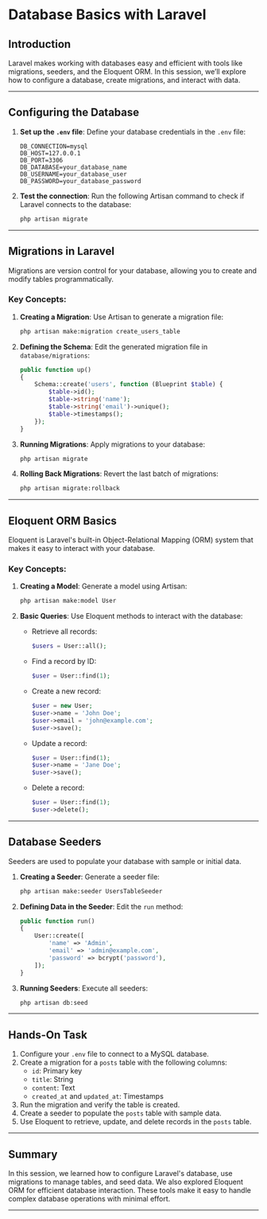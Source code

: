 
# Database Basics with Laravel

## Introduction
Laravel makes working with databases easy and efficient with tools like migrations, seeders, and the Eloquent ORM. In this session, we’ll explore how to configure a database, create migrations, and interact with data.

---

## Configuring the Database
1. **Set up the `.env` file**:
   Define your database credentials in the `.env` file:
   ```env
   DB_CONNECTION=mysql
   DB_HOST=127.0.0.1
   DB_PORT=3306
   DB_DATABASE=your_database_name
   DB_USERNAME=your_database_user
   DB_PASSWORD=your_database_password
   ```

2. **Test the connection**:
   Run the following Artisan command to check if Laravel connects to the database:
   ```bash
   php artisan migrate
   ```

---

## Migrations in Laravel
Migrations are version control for your database, allowing you to create and modify tables programmatically.

### Key Concepts:
1. **Creating a Migration**:
   Use Artisan to generate a migration file:
   ```bash
   php artisan make:migration create_users_table
   ```

2. **Defining the Schema**:
   Edit the generated migration file in `database/migrations`:
   ```php
   public function up()
   {
       Schema::create('users', function (Blueprint $table) {
           $table->id();
           $table->string('name');
           $table->string('email')->unique();
           $table->timestamps();
       });
   }
   ```

3. **Running Migrations**:
   Apply migrations to your database:
   ```bash
   php artisan migrate
   ```

4. **Rolling Back Migrations**:
   Revert the last batch of migrations:
   ```bash
   php artisan migrate:rollback
   ```

---

## Eloquent ORM Basics
Eloquent is Laravel's built-in Object-Relational Mapping (ORM) system that makes it easy to interact with your database.

### Key Concepts:
1. **Creating a Model**:
   Generate a model using Artisan:
   ```bash
   php artisan make:model User
   ```

2. **Basic Queries**:
   Use Eloquent methods to interact with the database:
    - Retrieve all records:
      ```php
      $users = User::all();
      ```
    - Find a record by ID:
      ```php
      $user = User::find(1);
      ```
    - Create a new record:
      ```php
      $user = new User;
      $user->name = 'John Doe';
      $user->email = 'john@example.com';
      $user->save();
      ```
    - Update a record:
      ```php
      $user = User::find(1);
      $user->name = 'Jane Doe';
      $user->save();
      ```
    - Delete a record:
      ```php
      $user = User::find(1);
      $user->delete();
      ```

---

## Database Seeders
Seeders are used to populate your database with sample or initial data.

1. **Creating a Seeder**:
   Generate a seeder file:
   ```bash
   php artisan make:seeder UsersTableSeeder
   ```

2. **Defining Data in the Seeder**:
   Edit the `run` method:
   ```php
   public function run()
   {
       User::create([
           'name' => 'Admin',
           'email' => 'admin@example.com',
           'password' => bcrypt('password'),
       ]);
   }
   ```

3. **Running Seeders**:
   Execute all seeders:
   ```bash
   php artisan db:seed
   ```

---

## Hands-On Task
1. Configure your `.env` file to connect to a MySQL database.
2. Create a migration for a `posts` table with the following columns:
    - `id`: Primary key
    - `title`: String
    - `content`: Text
    - `created_at` and `updated_at`: Timestamps
3. Run the migration and verify the table is created.
4. Create a seeder to populate the `posts` table with sample data.
5. Use Eloquent to retrieve, update, and delete records in the `posts` table.

---

## Summary
In this session, we learned how to configure Laravel's database, use migrations to manage tables, and seed data. We also explored Eloquent ORM for efficient database interaction. These tools make it easy to handle complex database operations with minimal effort.

---
